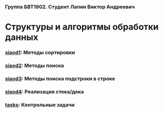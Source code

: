 ### Группа БВТ1902. Студент Лапин Виктор Андреевич
# Структуры и алгоритмы обработки данных
### [siaod1](siaod1): Методы сортировки
### [siaod2](siaod2): Методы поиска
### [siaod3](siaod3): Методы поиска подстроки в строке
### [siaod4](siaod4): Реализация стека/дека
### [tasks](tasks): Контрольные задачи
